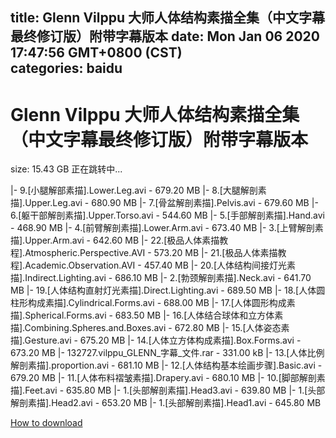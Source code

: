 
title: Glenn Vilppu 大师人体结构素描全集（中文字幕最终修订版）附带字幕版本
date: Mon Jan 06 2020 17:47:56 GMT+0800 (CST)    
categories: baidu
---

# Glenn Vilppu 大师人体结构素描全集（中文字幕最终修订版）附带字幕版本
size: 15.43 GB
 正在跳转中...
 
|- 9.[小腿解部素描].Lower.Leg.avi - 679.20 MB
|- 8.[大腿解剖素描].Upper.Leg.avi - 680.90 MB
|- 7.[骨盆解剖素描].Pelvis.avi - 679.60 MB
|- 6.[躯干部解剖素描].Upper.Torso.avi - 544.60 MB
|- 5.[手部解剖素描].Hand.avi - 468.90 MB
|- 4.[前臂解剖素描].Lower.Arm.avi - 673.40 MB
|- 3.[上臂解剖素描].Upper.Arm.avi - 642.60 MB
|- 22.[极品人体素描教程].Atmospheric.Perspective.AVI - 573.20 MB
|- 21.[极品人体素描教程].Academic.Observation.AVI - 457.40 MB
|- 20.[人体结构间接灯光素描].Indirect.Lighting.avi - 686.10 MB
|- 2.[勃颈解剖素描].Neck.avi - 641.70 MB
|- 19.[人体结构直射灯光素描].Direct.Lighting.avi - 689.50 MB
|- 18.[人体圆柱形构成素描].Cylindrical.Forms.avi - 688.00 MB
|- 17.[人体圆形构成素描].Spherical.Forms.avi - 683.50 MB
|- 16.[人体结合球体和立方体素描].Combining.Spheres.and.Boxes.avi - 672.80 MB
|- 15.[人体姿态素描].Gesture.avi - 675.20 MB
|- 14.[人体立方体构成素描].Box.Forms.avi - 673.20 MB
|- 132727.vilppu_GLENN_字幕_文件.rar - 331.00 kB
|- 13.[人体比例解剖素描].proportion.avi - 681.10 MB
|- 12.[人体结构基本绘画步骤].Basic.avi - 679.20 MB
|- 11.[人体布料褶皱素描].Drapery.avi - 680.10 MB
|- 10.[脚部解剖素描].Feet.avi - 635.80 MB
|- 1.[头部解剖素描].Head3.avi - 639.80 MB
|- 1.[头部解剖素描].Head2.avi - 653.20 MB
|- 1.[头部解剖素描].Head1.avi - 645.80 MB

[How to download](https://bpcam.bemobtrk.com/go/2ceec3aa-1ca2-46d6-b9ff-aaa5c184517c?jno=1536)